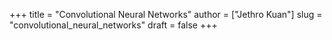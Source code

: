 +++
title = "Convolutional Neural Networks"
author = ["Jethro Kuan"]
slug = "convolutional_neural_networks"
draft = false
+++

